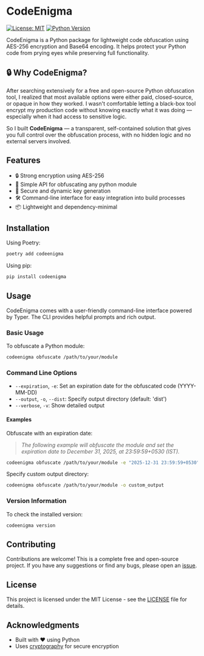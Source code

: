 # CodeEnigma

[![License: MIT](https://img.shields.io/badge/License-MIT-yellow.svg)](https://opensource.org/licenses/MIT)
[![Python Version](https://img.shields.io/badge/python-3.12+-blue.svg)](https://www.python.org/downloads/)

CodeEnigma is a Python package for lightweight code obfuscation using AES-256 encryption and Base64 encoding. It helps protect your Python code from prying eyes while preserving full functionality.

## 🔒 Why CodeEnigma?
After searching extensively for a free and open-source Python obfuscation tool, I realized that most available options were either paid, closed-source, or opaque in how they worked. I wasn't comfortable letting a black-box tool encrypt my production code without knowing exactly what it was doing — especially when it had access to sensitive logic.

So I built **CodeEnigma** — a transparent, self-contained solution that gives you full control over the obfuscation process, with no hidden logic and no external servers involved.

## Features

- 🔒 Strong encryption using AES-256
- 🔄 Simple API for obfuscating any python module
- 🔑 Secure and dynamic key generation
- 🛠️ Command-line interface for easy integration into build processes
- 📦 Lightweight and dependency-minimal

## Installation

Using Poetry:

```bash
poetry add codeenigma
```

Using pip:

```bash
pip install codeenigma
```

## Usage

CodeEnigma comes with a user-friendly command-line interface powered by Typer. The CLI provides helpful prompts and rich output.

### Basic Usage

To obfuscate a Python module:

```bash
codeenigma obfuscate /path/to/your/module
```

### Command Line Options

- `--expiration`, `-e`: Set an expiration date for the obfuscated code (YYYY-MM-DD)
- `--output`, `-o`, `--dist`: Specify output directory (default: 'dist')
- `--verbose`, `-v`: Show detailed output

#### Examples

Obfuscate with an expiration date:

> _The following example will obfuscate the module and set the expiration date to December 31, 2025, at 23:59:59+0530 (IST)._
```bash
codeenigma obfuscate /path/to/your/module -e "2025-12-31 23:59:59+0530"
```

Specify custom output directory:
```bash
codeenigma obfuscate /path/to/your/module -o custom_output
```

### Version Information

To check the installed version:
```bash
codeenigma version
```

## Contributing

Contributions are welcome! This is a complete free and open-source project. If you have any suggestions or find any bugs, please open an [issue](https://github.com/KrishnanSG/CodeEnigma/issues/new).

## License

This project is licensed under the MIT License - see the [LICENSE](LICENSE) file for details.

## Acknowledgments

- Built with ❤️ using Python
- Uses [cryptography](https://cryptography.io/) for secure encryption